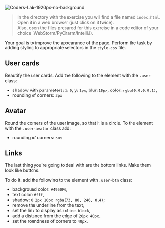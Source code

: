 ![Coders-Lab-1920px-no-background](https://user-images.githubusercontent.com/30623667/104709394-2cabee80-571f-11eb-9518-ea6a794e558e.png)


> In the directory with the exercise you will find a file named `index.html`. Open it in a web browser (just click on it twice).  
> Also, open the files prepared for this exercise in a code editor of your choice (WebStorm/PyCharm/IntelliJ).

Your goal is to improve the appearance of the page. Perform the task by adding styling to appropriate selectors in the `style.css` file.


## User cards

Beautify the user cards.
Add the following to the element with the `.user` class:
* shadow with parameters: x: `0`, y: `1px`, blur: `15px`, color: `rgba(0,0,0,0.1)`,
* rounding of corners: `3px`


## Avatar

Round the corners of the user image, so that it is a circle.
To the element with the `.user-avatar` class add:
* rounding of corners: `50%`


## Links

The last thing you're going to deal with are the bottom links. Make them look like buttons.

To do it, add the following to the element with `.user-btn` class:
* background color: `#4950F6`,
* text color: `#fff`,
* shadow: `0 2px 10px rgba(73, 80, 246, 0.4)`;
* remove the underline from the text,
* set the link to display as `inline-block`,
* add a distance from the edge of `20px 40px`,
* set the roundness of corners to `40px`.

